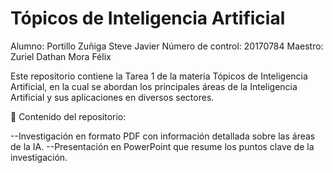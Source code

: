# Tópicos de Inteligencia Artificial
Alumno: Portillo Zuñiga Steve Javier
Número de control: 20170784
Maestro: Zuriel Dathan Mora Félix

Este repositorio contiene la Tarea 1 de la materia Tópicos de Inteligencia Artificial, en la cual se abordan los principales áreas de la Inteligencia Artificial y sus aplicaciones en diversos sectores.

📂 Contenido del repositorio:

--Investigación en formato PDF con información detallada sobre las áreas de la IA.
--Presentación en PowerPoint que resume los puntos clave de la investigación.
